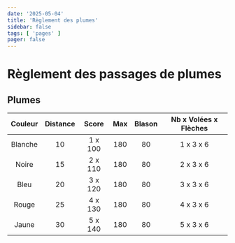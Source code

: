 ```yaml
---
date: '2025-05-04'
title: 'Règlement des plumes'
sidebar: false
tags: [ 'pages' ]
pager: false
---
```


# Règlement des passages de plumes

## Plumes
Couleur | Distance |  Score  | Max | Blason | Nb x Volées x Flèches
:-----: | :------: | :-----: | :-: | :----: | :--------------:
Blanche | 10       | 1 x 100 | 180 | 80     | 1 x 3 x 6
Noire   | 15       | 2 x 110 | 180 | 80     | 2 x 3 x 6
Bleu    | 20       | 3 x 120 | 180 | 80     | 3 x 3 x 6
Rouge   | 25       | 4 x 130 | 180 | 80     | 4 x 3 x 6
Jaune   | 30       | 5 x 140 | 180 | 80     | 5 x 3 x 6